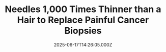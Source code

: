 ---
title: "Needles 1,000 Times Thinner than a Hair to Replace Painful Cancer Biopsies"
date: 2025-06-17T14:26:05.000Z
category: Human Kindness
externalLink: "https://www.goodnewsnetwork.org/needles-1000-times-thinner-than-a-hair-to-replace-painful-cancer-biopsies/"
image: ""
excerpt: "Needles 1,000 times thinner than a human hair could replace painful cancer biopsies and render obsolete the traditional methods of diagnosing diseases, according to new research. The patches containing tens of millions of ‘nanoneedles’ offer a “painless and less invasive” alternative for millions of patients worldwide who undergo the common biopsy in order to confirm […] The post Needles 1,000…"
---